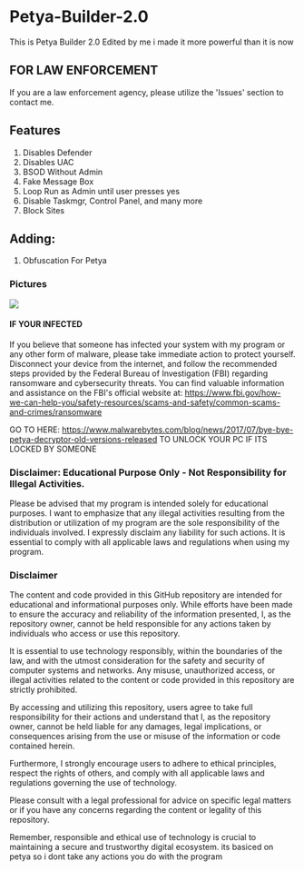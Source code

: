 # Petya-Builder-2.0
This is Petya Builder 2.0 Edited by me i made it more powerful than it is now

## FOR LAW ENFORCEMENT
If you are a law enforcement agency, please utilize the 'Issues' section to contact me.

## Features
1. Disables Defender
2. Disables UAC
3. BSOD Without Admin
4. Fake Message Box
5. Loop Run as Admin until user presses yes
6. Disable Taskmgr, Control Panel, and many more
7. Block Sites

## Adding:
1. Obfuscation For Petya

### Pictures
![](https://files.catbox.moe/baiflk.png)


#### IF YOUR INFECTED
If you believe that someone has infected your system with my program or any other form of malware, please take immediate action to protect yourself. Disconnect your device from the internet, and follow the recommended steps provided by the Federal Bureau of Investigation (FBI) regarding ransomware and cybersecurity threats. You can find valuable information and assistance on the FBI's official website at: https://www.fbi.gov/how-we-can-help-you/safety-resources/scams-and-safety/common-scams-and-crimes/ransomware

GO TO HERE: https://www.malwarebytes.com/blog/news/2017/07/bye-bye-petya-decryptor-old-versions-released TO UNLOCK YOUR PC IF ITS LOCKED BY SOMEONE

### Disclaimer: Educational Purpose Only - Not Responsibility for Illegal Activities.
Please be advised that my program is intended solely for educational purposes. I want to emphasize that any illegal activities resulting from the distribution or utilization of my program are the sole responsibility of the individuals involved. I expressly disclaim any liability for such actions. It is essential to comply with all applicable laws and regulations when using my program.

### Disclaimer
The content and code provided in this GitHub repository are intended for educational and informational purposes only. While efforts have been made to ensure the accuracy and reliability of the information presented, I, as the repository owner, cannot be held responsible for any actions taken by individuals who access or use this repository.

It is essential to use technology responsibly, within the boundaries of the law, and with the utmost consideration for the safety and security of computer systems and networks. Any misuse, unauthorized access, or illegal activities related to the content or code provided in this repository are strictly prohibited.

By accessing and utilizing this repository, users agree to take full responsibility for their actions and understand that I, as the repository owner, cannot be held liable for any damages, legal implications, or consequences arising from the use or misuse of the information or code contained herein.

Furthermore, I strongly encourage users to adhere to ethical principles, respect the rights of others, and comply with all applicable laws and regulations governing the use of technology.

Please consult with a legal professional for advice on specific legal matters or if you have any concerns regarding the content or legality of this repository.

Remember, responsible and ethical use of technology is crucial to maintaining a secure and trustworthy digital ecosystem.
its basiced on petya so i dont take any actions you do with the program
